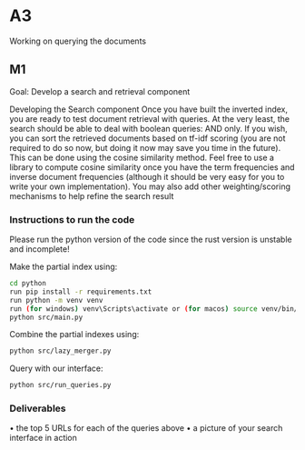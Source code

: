 # A3

Working on querying the documents

## M1

Goal: Develop a search and retrieval component


Developing the Search component
Once you have built the inverted index, you are ready to test document retrieval
with queries. At the very least, the search should be able to deal with boolean
queries: AND only.
If you wish, you can sort the retrieved documents based on tf-idf scoring
(you are not required to do so now, but doing it now may save you time in
the future). This can be done using the cosine similarity method. Feel free to
use a library to compute cosine similarity once you have the term frequencies
and inverse document frequencies (although it should be very easy for you to
write your own implementation). You may also add other weighting/scoring
mechanisms to help refine the search result

### Instructions to run the code

Please run the python version of the code since the rust version is unstable and incomplete!

Make the partial index using:

```bash
cd python
run pip install -r requirements.txt
run python -m venv venv
run (for windows) venv\Scripts\activate or (for macos) source venv/bin/activate
python src/main.py
```

Combine the partial indexes using:

```bash
python src/lazy_merger.py
```

Query with our interface:
```bash
python src/run_queries.py
```


### Deliverables

• the top 5 URLs for each of the queries above
• a picture of your search interface in action
